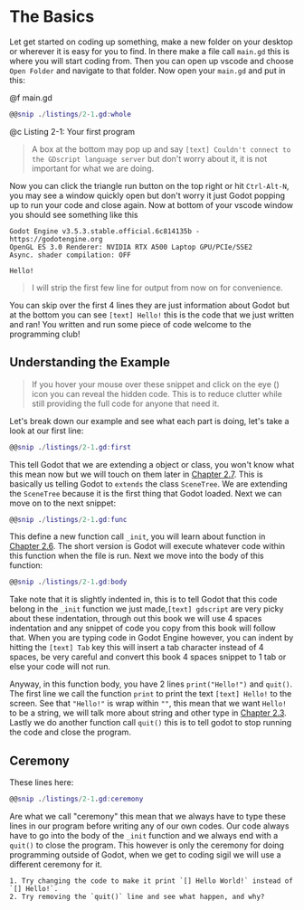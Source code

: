 # The Basics

Let get started on coding up something, make a new folder on your desktop or wherever it is easy for you to find. In there make a file call `main.gd` this is where you will start coding from. Then you can open up vscode and choose `Open Folder` and navigate to that folder. Now open your `main.gd` and put in this:

@f main.gd

```gd
@@snip ./listings/2-1.gd:whole
```

@c Listing 2-1: Your first program

> A box at the bottom may pop up and say `[text] Couldn't connect to the GDscript language server` but don't worry about it, it is not important for what we are doing.

Now you can click the triangle run button on the top right or hit `Ctrl-Alt-N`, you may see a window quickly open but don't worry it just Godot popping up to run your code and close again. Now at bottom of your vscode window you should see something like this

```text
Godot Engine v3.5.3.stable.official.6c814135b - https://godotengine.org
OpenGL ES 3.0 Renderer: NVIDIA RTX A500 Laptop GPU/PCIe/SSE2
Async. shader compilation: OFF

Hello!
```

> I will strip the first few line for output from now on for convenience.

You can skip over the first 4 lines they are just information about Godot but at the bottom you can see `[text] Hello!` this is the code that we just written and ran! You written and run some piece of code welcome to the programming club!

## Understanding the Example

> If you hover your mouse over these snippet and click on the eye (<i class="fa fa-eye"></i>) icon you can reveal the hidden code. This is to reduce clutter while still providing the full code for anyone that need it.

Let's break down our example and see what each part is doing, let's take a look at our first line:

```gd
@@snip ./listings/2-1.gd:first
```

This tell Godot that we are extending a object or class, you won't know what this mean now but we will touch on them later in [Chapter 2.7](./ch02-07-objects.md). This is basically us telling Godot to `extends` the class `SceneTree`. We are extending the `SceneTree` because it is the first thing that Godot loaded. Next we can move on to the next snippet:

```gd
@@snip ./listings/2-1.gd:func
```

This define a new function call `_init`, you will learn about function in [Chapter 2.6](./ch02-06-functions.md). The short version is Godot will execute whatever code within this function when the file is run. Next we move into the body of this function:

```gd
@@snip ./listings/2-1.gd:body
```

Take note that it is slightly indented in, this is to tell Godot that this code belong in the `_init` function we just made,`[text] gdscript` are very picky about these indentation, through out this book we will use 4 spaces indentation and any snippet of code you copy from this book will follow that. When you are typing code in Godot Engine however, you can indent by hitting the `[text] Tab` key this will insert a tab character instead of 4 spaces, be very careful and convert this book 4 spaces snippet to 1 tab or else your code will not run.

Anyway, in this function body, you have 2 lines `print("Hello!")` and `quit()`. The first line we call the function `print` to print the text `[text] Hello!` to the screen. See that `"Hello!"` is wrap within `""`, this mean that we want `Hello!` to be a string, we will talk more about string and other type in [Chapter 2.3](./ch2-3-types.md). Lastly we do another function call `quit()` this is to tell godot to stop running the code and close the program.

## Ceremony

These lines here:

```gd
@@snip ./listings/2-1.gd:ceremony
```

Are what we call "ceremony" this mean that we always have to type these lines in our program before writing any of our own codes. Our code always have to go into the body of the `_init` function and we always end with a `quit()` to close the program. This however is only the ceremony for doing programming outside of Godot, when we get to coding sigil we will use a different ceremony for it.

```admonish act
1. Try changing the code to make it print `[] Hello World!` instead of `[] Hello!`.
2. Try removing the `quit()` line and see what happen, and why?
```
